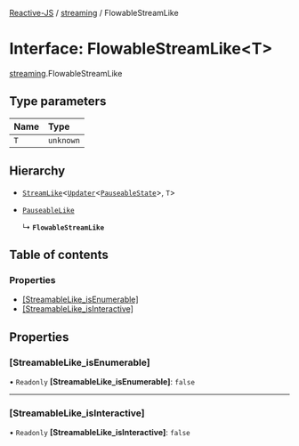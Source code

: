 [Reactive-JS](../README.md) / [streaming](../modules/streaming.md) / FlowableStreamLike

# Interface: FlowableStreamLike<T\>

[streaming](../modules/streaming.md).FlowableStreamLike

## Type parameters

| Name | Type |
| :------ | :------ |
| `T` | `unknown` |

## Hierarchy

- [`StreamLike`](streaming.StreamLike.md)<[`Updater`](../modules/functions.md#updater)<[`PauseableState`](../modules/scheduling.md#pauseablestate)\>, `T`\>

- [`PauseableLike`](scheduling.PauseableLike.md)

  ↳ **`FlowableStreamLike`**

## Table of contents

### Properties

- [[StreamableLike\_isEnumerable]](streaming.FlowableStreamLike.md#[streamablelike_isenumerable])
- [[StreamableLike\_isInteractive]](streaming.FlowableStreamLike.md#[streamablelike_isinteractive])

## Properties

### [StreamableLike\_isEnumerable]

• `Readonly` **[StreamableLike\_isEnumerable]**: ``false``

___

### [StreamableLike\_isInteractive]

• `Readonly` **[StreamableLike\_isInteractive]**: ``false``

